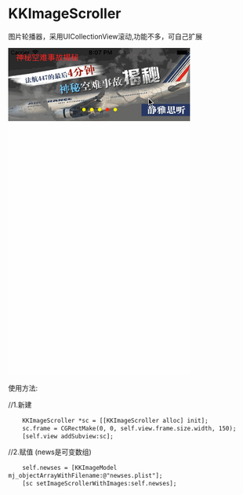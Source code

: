 # KKImageScroller
图片轮播器，采用UICollectionView滚动,功能不多，可自己扩展

![](https://github.com/lijs11/KKImageScroller/blob/master/KKImageScroller/imageScroller.gif)




使用方法:

//1.新建
```
    KKImageScroller *sc = [[KKImageScroller alloc] init];
    sc.frame = CGRectMake(0, 0, self.view.frame.size.width, 150);
    [self.view addSubview:sc];
```
//2.赋值 (news是可变数组)
```
    self.newses = [KKImageModel mj_objectArrayWithFilename:@"newses.plist"];
    [sc setImageScrollerWithImages:self.newses];
```
